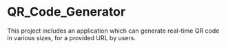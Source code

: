 # QR_Code_Generator
This project includes an application which can generate real-time QR code in various sizes, for a provided URL by users.
